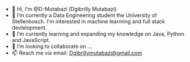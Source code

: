 - 👋 Hi, I’m @D-Mutabazi (Dgibrilly Mutabazi)
- 👀 I’m currently a Data Engineering student the University of Stellenbosch. I'm interested in machine learming and
  full stack devlelopment.
- 🌱 I’m currently learning and expanding my knowledge on Java, Python and JavaScript.
- 💞️ I’m looking to collaborate on ...
- 📫 Reach me via email: Dgibrillymutabazi@gmail.com

<!---
D-Mutabazi/D-Mutabazi is a ✨ special ✨ repository because its `README.md` (this file) appears on your GitHub profile.
You can click the Preview link to take a look at your changes.
--->
